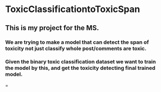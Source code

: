 # ToxicClassificationtoToxicSpan
## This is my project for the MS.
### We are trying to make a model that can detect the span of toxicity not just classify whole post/comments are toxic.
### Given the binary toxic classification dataset we want to train the model by this, and get the toxicity detecting final trained model.
=
